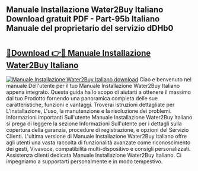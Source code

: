 ## Manuale Installazione Water2Buy Italiano Download gratuit PDF - Part-95b Italiano Manuale del proprietario del servizio dDHb0

# <h2><a href="http://dfbp1np.blite.top/?on=Manuale+Installazione+Water2Buy+Italiano">🔗Download 👉🔴 Manuale Installazione Water2Buy Italiano</a></h2>

[![Manuale Installazione Water2Buy Italiano download](https://i.imgur.com/lujVjoI.png)](http://dfbp1np.blite.top/?on=Manuale+Installazione+Water2Buy+Italiano)
Ciao e benvenuto nel manuale Dell'utente per il tuo Manuale Installazione Water2Buy Italiano appena integrato. Questa guida ha lo scopo di aiutarti a ottenere il massimo dal tuo Prodotto fornendo una panoramica completa delle sue caratteristiche, funzioni e vantaggi. Troverai istruzioni dettagliate per L'installazione, L'uso, la manutenzione e la risoluzione dei problemi. Informazioni importanti Sull'utente Manuale Installazione Water2Buy Italiano si prega di leggere la sezione Informazioni Sull'utente per i dettagli sulla copertura della garanzia, procedure di registrazione, e opzioni del Servizio Clienti. L'ultima versione di Manuale Installazione Water2Buy Italiano offre agli utenti una vasta raccolta di funzionalità avanzate come riconoscimento dei gesti, Vivavoce, compatibilità multi-dispositivo e consigli personalizzati. Assistenza clienti dedicata Manuale Installazione Water2Buy Italiano. Ci impegniamo a supportarti personalmente e in modo tempestivo.

